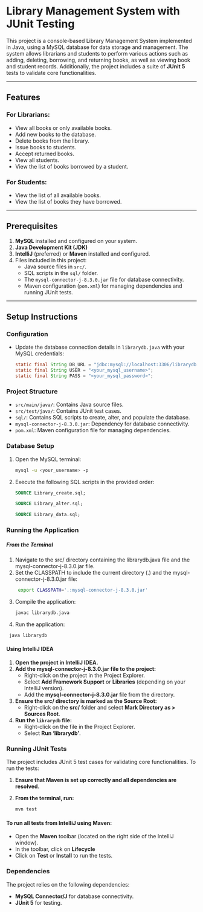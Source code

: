 # Library Management System with JUnit Testing

This project is a console-based Library Management System implemented in Java, using a MySQL database for data storage and management. The system allows librarians and students to perform various actions such as adding, deleting, borrowing, and returning books, as well as viewing book and student records. Additionally, the project includes a suite of **JUnit 5** tests to validate core functionalities.

---

## Features

### For Librarians:
- View all books or only available books.
- Add new books to the database.
- Delete books from the library.
- Issue books to students.
- Accept returned books.
- View all students.
- View the list of books borrowed by a student.

### For Students:
- View the list of all available books.
- View the list of books they have borrowed.

---

## Prerequisites

1. **MySQL** installed and configured on your system.
2. **Java Development Kit (JDK)**
3. **IntelliJ** (preferred) or **Maven** installed and configured.
4. Files included in this project:
    - Java source files in `src/`.
    - SQL scripts in the `sql/` folder.
    - The `mysql-connector-j-8.3.0.jar` file for database connectivity.
    - Maven configuration (`pom.xml`) for managing dependencies and running JUnit tests.

---

## Setup Instructions

### Configuration

- Update the database connection details in `librarydb.java` with your MySQL credentials:

   ```java
   static final String DB_URL = "jdbc:mysql://localhost:3306/librarydb";
   static final String USER = "<your_mysql_username>";
   static final String PASS = "<your_mysql_password>";
    ```

### Project Structure

- `src/main/java/`: Contains Java source files.
- `src/test/java/`: Contains JUnit test cases.
- `sql/`: Contains SQL scripts to create, alter, and populate the database.
- `mysql-connector-j-8.3.0.jar`: Dependency for database connectivity.
- `pom.xml`: Maven configuration file for managing dependencies.

### Database Setup

1. Open the MySQL terminal:
   ```bash
   mysql -u <your_username> -p
    ```
2. Execute the following SQL scripts in the provided order:
    ```sql
    SOURCE Library_create.sql;
    
    SOURCE Library_alter.sql;
    
    SOURCE Library_data.sql;
   ```

### Running the Application

##### From the Terminal

1.	Navigate to the src/ directory containing the librarydb.java file and the mysql-connector-j-8.3.0.jar file.
2.  Set the CLASSPATH to include the current directory (.) and the mysql-connector-j-8.3.0.jar file:
    ``` bash
     export CLASSPATH='.:mysql-connector-j-8.3.0.jar'
    ```
3. Compile the application:
    ``` bash
    javac librarydb.java
    ```
4.	Run the application:
   ``` bash   
    java librarydb
   ```

#### Using IntelliJ IDEA

1. **Open the project in IntelliJ IDEA.**
2. **Add the mysql-connector-j-8.3.0.jar file to the project:**
    - Right-click on the project in the Project Explorer.
    - Select **Add Framework Support** or **Libraries** (depending on your IntelliJ version).
    - Add the **mysql-connector-j-8.3.0.jar** file from the directory.
3. **Ensure the src/ directory is marked as the Source Root:**
    - Right-click on the **src/** folder and select **Mark Directory as > Sources Root**.
4. **Run the `librarydb` file:**
    - Right-click on the file in the Project Explorer.
    - Select **Run ‘librarydb’**.

### Running JUnit Tests

The project includes JUnit 5 test cases for validating core functionalities. To run the tests:

1. **Ensure that Maven is set up correctly and all dependencies are resolved.**
2. **From the terminal, run:**

   ```bash
   mvn test
   ```
   
#### To run all tests from IntelliJ using Maven:

- Open the **Maven** toolbar (located on the right side of the IntelliJ window).
- In the toolbar, click on **Lifecycle** 
- Click on **Test** or **Install** to run the tests.

### Dependencies

The project relies on the following dependencies:
- **MySQL Connector/J** for database connectivity.
- **JUnit 5** for testing.